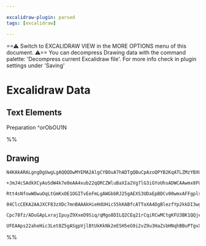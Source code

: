 ```yaml
---

excalidraw-plugin: parsed
tags: [excalidraw]

---
```

==⚠  Switch to EXCALIDRAW VIEW in the MORE OPTIONS menu of this document. ⚠== You can decompress Drawing data with the command palette: 'Decompress current Excalidraw file'. For more info check in plugin settings under 'Saving'


# Excalidraw Data

## Text Elements
Preparation ^orObOU1N

%%
## Drawing
```compressed-json
N4KAkARALgngDgUwgLgAQQQDwMYEMA2AlgCYBOuA7hADTgQBuCpAzoQPYB2KqATLZMzYBXUtiRoIACyhQ4zZAHoFAc0JRJQgEYA6bGwC2CgF7N6hbEcK4OCtptbErHALRY8RMpWdx8Q1TdIEfARcZgRmBShcZQUebQBGAGYEmjoghH0EDihmbgBtcDBQMBKIEm4INlIAeU1qgFV4gDlUkshYRAqoLChW0sxuZ0SATgAGbVHRkdGANh4AVn5SmEHE

+JmJ4cSAdkXCyAoSdW4k7e0eAA4xub22qQRCZWluBaXIa2Vg7lG3iGYoUhsADWCAAwmx8FUKgBieIIOFwvqQTS4bBA5SAoQcYjgyGkLrkDjMOC4QLZJEQABmhHw+AAyrAvhJBB4Kf9ASCAOpHSQvX7s4EIBkwJnoFnlX6Yp4ccK5NDxX5sEnYNQreWTX4Y4RwACSxDlqDyAF1fpTyJk9dwOEJab9CNisBVcKMKZjsTLmAbrbb9n8EAhiCdhusLjN

Rtt4sNfowWOwuOqLtGmKxOE1OGITvEeFmLgAWGbbRJ25gAEXS3UDaEpBDCv00wmxAFFgplsgbjb8hHBiLgKyddhcI9sZolEjNc0XfUQOECrTb8L9IWiA9xq/ha77uphehIAAqBEnkKBx12UAAqPQq+4Qh97J9NnCgdMIRnEvB+vspj4AYrh9DS1VQW5Si3KAAEEiGUeN0GCSleiTUhj3cCDHmg6AlQpPRslwe0mEtNBvQXX0qkee0CAvbcrwPUk7

04ClcCEKA2AAJXCF83zXDc7mnBAAAkHieHdUHic55kKABfcATToXA4DgBlezfYp2kkDI3wgSDniWBhCAQCgACFUXRN0cQhKEJGhSkrOsvoIGwEQySgHVun0BkOTBMz8QshF4SQbT7NIRznIyQy0S1LFTLxAlrGJUksngwo7Ic+Lgv0b8aXpRl1PFQN/OS7JUrcwVuWIY40D4RKAqClyipBYVRT+CEJUq/KnJc5jhGlWUTjywKUpc6plVVE4NRavq

Cpc78fz/ADuGApLxrajIpuyZ9XxeD9Siq/qMgo8DILQ2CEq21rCqiRCwMCtgKFU3BK1QQjeuqjJG2xS7ARukJ7ogUkPts7aJoyd7rrPeB1JM2zmGwQFaQADW4GYC20RJ5i2XZtKhmH8AATTmngNguUdhjzHZ5qMNgDG4ZTIHoAghDfHgJKenb9A6iKPQNCAIe0jESDWhnNsgXniAZG85p50gSAAWTYYgEFe3BNGCe7OIQCWSFxczUGpiB9Ihb7SG

UFEAAps22aheHic3Let8Z5gASgpVjlBtUkKkNk2eESH5eG9i2vZ9u3HaZsbHNqhBBuPTgvXnbSzT/BBWIdSWOGUKnfSyRXle4AF6d+bAiDgHPSDz30OAT4vS7uYQoB4yuEBD0o7AAKwQbAcjpcu4BluWFaVlcqxrNXEtRY9GDPCn8HTu4Omy9J2/vX17P+AxQc6AjY6nNhlxVofTUBVz56j6DVcXUJwIX8fJ7nWkJPAcT+CpGlwipyTxKAA=
```
%%